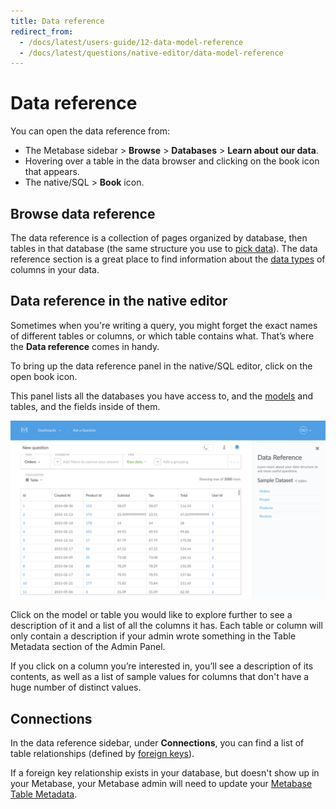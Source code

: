 ```yaml
---
title: Data reference
redirect_from:
  - /docs/latest/users-guide/12-data-model-reference
  - /docs/latest/questions/native-editor/data-model-reference
---
```


# Data reference

You can open the data reference from:

- The Metabase sidebar > **Browse** > **Databases** > **Learn about our data**.
- Hovering over a table in the data browser and clicking on the book icon that appears.
- The native/SQL > **Book** icon.

## Browse data reference

The data reference is a collection of pages organized by database, then tables in that database (the same structure you use to [pick data](../questions/query-builder/editor.md#picking-data)). The data reference section is a great place to find information about the [data types](https://www.metabase.com/learn/grow-your-data-skills/data-fundamentals/data-types-overview) of columns in your data.

## Data reference in the native editor

Sometimes when you're writing a query, you might forget the exact names of different tables or columns, or which table contains what. That’s where the **Data reference** comes in handy.

To bring up the data reference panel in the native/SQL editor, click on the open book icon.

This panel lists all the databases you have access to, and the [models](../data-modeling/models.md) and tables, and the fields inside of them.

![Data reference sidebar](../images/DataReference.png)

Click on the model or table you would like to explore further to see a description of it and a list of all the columns it has. Each table or column will only contain a description if your admin wrote something in the Table Metadata section of the Admin Panel.

If you click on a column you’re interested in, you’ll see a description of its contents, as well as a list of sample values for columns that don't have a huge number of distinct values.

## Connections

In the data reference sidebar, under **Connections**, you can find a list of table relationships (defined by [foreign keys](https://www.metabase.com/glossary/foreign_key)).

If a foreign key relationship exists in your database, but doesn't show up in your Metabase, your Metabase admin will need to update your [Metabase Table Metadata](../data-modeling/metadata-editing.md).
